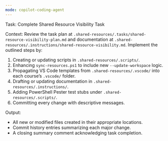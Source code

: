 ```yaml
---
mode: copilot-coding-agent
---
```

Task: Complete Shared Resource Visibility Task

Context:
Review the task plan at `.shared-resources/.tasks/shared-resource-visibility-plan.md` and documentation at `.shared-resources/.instructions/shared-resource-visibility.md`. Implement the outlined steps by:

1. Creating or updating scripts in `.shared-resources/.scripts/`.
2. Enhancing `sync-resources.ps1` to include new `--update-workspace` logic.
3. Propagating VS Code templates from `.shared-resources/.vscode/` into each course’s `.vscode/` folder.
4. Drafting or updating documentation in `.shared-resources/.instructions/`.
5. Adding PowerShell Pester test stubs under `.shared-resources/.scripts/`.
6. Committing every change with descriptive messages.

Output:
- All new or modified files created in their appropriate locations.
- Commit history entries summarizing each major change.
- A closing summary comment acknowledging task completion.
